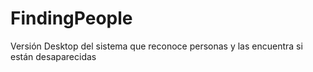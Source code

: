 # FindingPeople
Versión Desktop del sistema que reconoce personas y las encuentra si están desaparecidas
